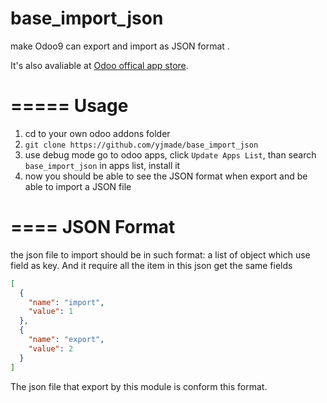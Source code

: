 # base_import_json
make Odoo9 can export and import as JSON format .

It's also avaliable at [Odoo offical app store](https://apps.odoo.com/apps/modules/master/base_import_json/).


=====
Usage
=====
1. cd to your own odoo addons folder
2. ``git clone https://github.com/yjmade/base_import_json``
3. use debug mode go to odoo apps, click ``Update Apps List``, than search ``base_import_json`` in apps list, install it
4. now you should be able to see the JSON format when export and be able to import a JSON file

====
JSON Format
====

the json file to import should be in such format: a list of object which use field as key. And it require all the item in this json get the same fields

```JSON
[
  {
    "name": "import",
    "value": 1
  },
  {
    "name": "export",
    "value": 2
  }
]
```

The json file that export by this module is conform this format.
